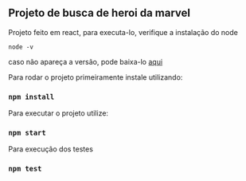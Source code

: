 
## Projeto de busca de heroi da marvel

Projeto feito em react, para executa-lo, verifique a instalação do node

`node -v`

caso não apareça a versão, pode baixa-lo [aqui](https://nodejs.org/en/)


Para rodar o projeto primeiramente instale utilizando:

### `npm install`

Para executar o projeto utilize:

### `npm start`

Para execução dos testes

### `npm test`
